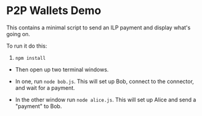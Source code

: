 # P2P Wallets Demo

This contains a minimal script to send an ILP payment and display what's going on.

To run it do this:

 1. `npm install`

 - Then open up two terminal windows.

 - In one, run `node bob.js`. This will set up Bob, connect to the connector, and wait for a payment.

 - In the other window run `node alice.js`. This will set up Alice and send a "payment" to Bob.
